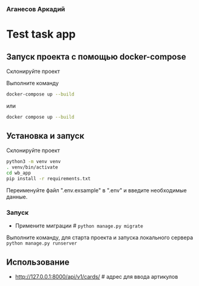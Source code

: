 ### Аганесов Аркадий

# Test task app

## Запуск проекта с помощью **docker-compose**
Склонируйте проект

Выполните команду 
```bash
docker-compose up --build
```
или
```bash
docker compose up --build
```

## Установка и запуск
Склонируйте проект
```bash
python3 -m venv venv
. venv/bin/activate
cd wb_app
pip install -r requirements.txt
```
Переименуйте файл ".env.exsample" в ".env" и введите необходимые данные.

### Запуск
* Примените миграции # ```python manage.py migrate```

Выполните команду, для старта проекта и запуска локального сервера
```python manage.py runserver```

## Использование
* http://127.0.0.1:8000/api/v1/cards/ # адрес для ввода артикулов

